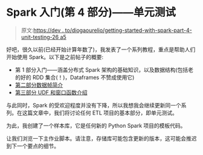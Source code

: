 # Spark 入门(第 4 部分)——单元测试

> 原文:[https://dev . to/diogaourelio/getting-started-with-spark-part-4-unit-testing-26 a5](https://dev.to/diogoaurelio/getting-started-with-spark-part-4----unit-testing-26a5)

好吧，很久以前(已经开始计算年数了)，我发表了一个系列教程，重点是帮助人们开始使用 Spark。以下是之前帖子的概要:

*   第 1 部分入门——涵盖分布式 Spark 架构的基础知识，以及数据结构(包括老的好的 RDD 集合(！)，Dataframes 不赞成使用它)
*   [第二部分数据帧简介](https://datacenternotes.com/2015/11/01/getting-started-with-the-spark-part-2-sparksql/)
*   [第三部分 UDF 和窗口函数介绍](https://datacenternotes.com/2016/10/03/getting-started-with-spark-part-3-udfs-window-functions/)

与此同时，Spark 的受欢迎程度并没有下降，所以我想我会继续更新同一个系列。在这篇文章中，我们将讨论任何 ETL 项目的基本部分，即单元测试。

为此，我创建了一个样本库，它是任何新的 Python Spark 项目的模板代码。

让我们浏览一下主作业脚本。请注意，存储库可能包含更新的版本，这可能会推迟到下一个要点的细节。